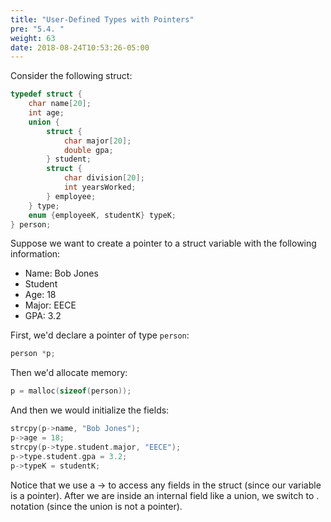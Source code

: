 ```yaml
---
title: "User-Defined Types with Pointers"
pre: "5.4. "
weight: 63
date: 2018-08-24T10:53:26-05:00
---
```

Consider the following struct:

```c
typedef struct {
    char name[20];
    int age;
    union {
        struct {
            char major[20];
            double gpa;
        } student;
        struct {
            char division[20];
            int yearsWorked;
        } employee;
    } type;
    enum {employeeK, studentK} typeK;
} person;
```

Suppose we want to create a pointer to a struct variable with the
following information:
- Name: Bob Jones
- Student
- Age: 18
- Major: EECE
- GPA: 3.2

First, we'd declare a pointer of type `person`:

```c
person *p;
```

Then we'd allocate memory:

```c
p = malloc(sizeof(person));
```

And then we would initialize the fields:

```c
strcpy(p->name, "Bob Jones");
p->age = 18;
strcpy(p->type.student.major, "EECE");
p->type.student.gpa = 3.2;
p->typeK = studentK;
```

Notice that we use a -> to access any fields in the struct (since our
variable is a pointer). After we are inside an internal field like a
union, we switch to . notation (since the union is not a pointer).